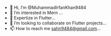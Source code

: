 - 👋 Hi, I’m @MuhammadIrfanKhan9484
- 👀 I’m interested in Mern ...
- 🌱 Expertize in Flutter...
- 💞️ I’m looking to collaborate on Flutter  projects...
- 📫 How to reach me sahir9484@gmail.com...

<!---
MuhammadIrfanKhan9484/MuhammadIrfanKhan9484 is a ✨ special ✨ repository because its `README.md` (this file) appears on your GitHub profile.
You can click the Preview link to take a look at your changes.
--->
